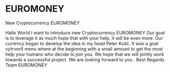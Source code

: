 # EUROMONEY
New Cryptocurrency EUROMONEY

Hallo World
I want to introduce new Cryptocurrency EUROMONEY
Our goal is to leverage it as much hope that with your help, it will be even more.
Our currency began to develop the idea in my head Peter Košč.
It was a goal vytrvoriť menu where at the beginning with a small amount to get the most help your humans who decide to join you.
We hope that we will jointly work towards a successful project.
We are looking forward to you .
Best Regards Team EUROMONEY
